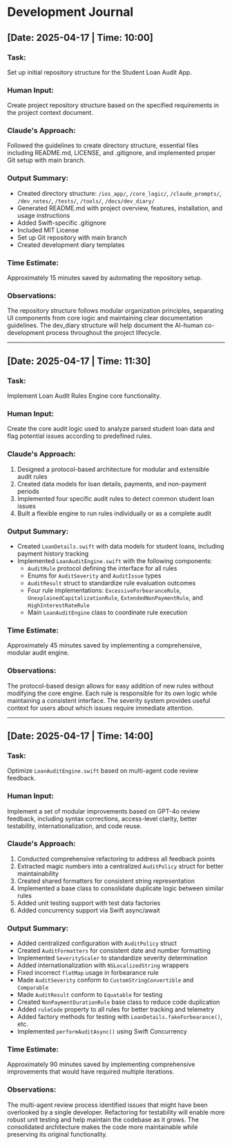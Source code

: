 # Development Journal

## [Date: 2025-04-17 | Time: 10:00]
### Task:
Set up initial repository structure for the Student Loan Audit App.

### Human Input:
Create project repository structure based on the specified requirements in the project context document.

### Claude's Approach:
Followed the guidelines to create directory structure, essential files including README.md, LICENSE, and .gitignore, and implemented proper Git setup with main branch.

### Output Summary:
- Created directory structure: `/ios_app/`, `/core_logic/`, `/claude_prompts/`, `/dev_notes/`, `/tests/`, `/tools/`, `/docs/dev_diary/`
- Generated README.md with project overview, features, installation, and usage instructions
- Added Swift-specific .gitignore
- Included MIT License
- Set up Git repository with main branch
- Created development diary templates

### Time Estimate:
Approximately 15 minutes saved by automating the repository setup.

### Observations:
The repository structure follows modular organization principles, separating UI components from core logic and maintaining clear documentation guidelines. The dev_diary structure will help document the AI-human co-development process throughout the project lifecycle.

---

## [Date: 2025-04-17 | Time: 11:30]
### Task:
Implement Loan Audit Rules Engine core functionality.

### Human Input:
Create the core audit logic used to analyze parsed student loan data and flag potential issues according to predefined rules.

### Claude's Approach:
1. Designed a protocol-based architecture for modular and extensible audit rules
2. Created data models for loan details, payments, and non-payment periods
3. Implemented four specific audit rules to detect common student loan issues
4. Built a flexible engine to run rules individually or as a complete audit

### Output Summary:
- Created `LoanDetails.swift` with data models for student loans, including payment history tracking
- Implemented `LoanAuditEngine.swift` with the following components:
  - `AuditRule` protocol defining the interface for all rules
  - Enums for `AuditSeverity` and `AuditIssue` types
  - `AuditResult` struct to standardize rule evaluation outcomes
  - Four rule implementations: `ExcessiveForbearanceRule`, `UnexplainedCapitalizationRule`, `ExtendedNonPaymentRule`, and `HighInterestRateRule`
  - Main `LoanAuditEngine` class to coordinate rule execution

### Time Estimate:
Approximately 45 minutes saved by implementing a comprehensive, modular audit engine.

### Observations:
The protocol-based design allows for easy addition of new rules without modifying the core engine. Each rule is responsible for its own logic while maintaining a consistent interface. The severity system provides useful context for users about which issues require immediate attention.

---

## [Date: 2025-04-17 | Time: 14:00]
### Task:
Optimize `LoanAuditEngine.swift` based on multi-agent code review feedback.

### Human Input:
Implement a set of modular improvements based on GPT-4o review feedback, including syntax corrections, access-level clarity, better testability, internationalization, and code reuse.

### Claude's Approach:
1. Conducted comprehensive refactoring to address all feedback points
2. Extracted magic numbers into a centralized `AuditPolicy` struct for better maintainability
3. Created shared formatters for consistent string representation
4. Implemented a base class to consolidate duplicate logic between similar rules
5. Added unit testing support with test data factories
6. Added concurrency support via Swift async/await

### Output Summary:
- Added centralized configuration with `AuditPolicy` struct
- Created `AuditFormatters` for consistent date and number formatting
- Implemented `SeverityScaler` to standardize severity determination
- Added internationalization with `NSLocalizedString` wrappers
- Fixed incorrect `flatMap` usage in forbearance rule
- Made `AuditSeverity` conform to `CustomStringConvertible` and `Comparable`
- Made `AuditResult` conform to `Equatable` for testing
- Created `NonPaymentDurationRule` base class to reduce code duplication
- Added `ruleCode` property to all rules for better tracking and telemetry
- Added factory methods for testing with `LoanDetails.fakeForbearance()`, etc.
- Implemented `performAuditAsync()` using Swift Concurrency

### Time Estimate:
Approximately 90 minutes saved by implementing comprehensive improvements that would have required multiple iterations.

### Observations:
The multi-agent review process identified issues that might have been overlooked by a single developer. Refactoring for testability will enable more robust unit testing and help maintain the codebase as it grows. The consolidated architecture makes the code more maintainable while preserving its original functionality.